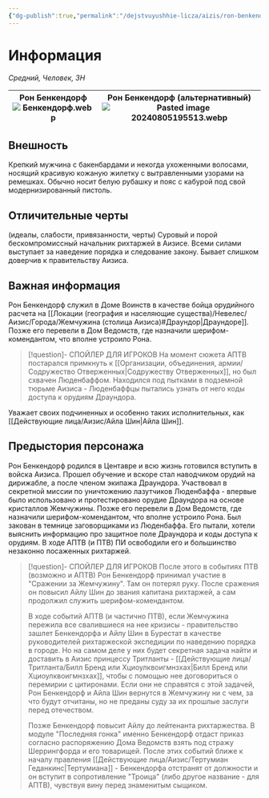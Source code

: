 ```yaml
---
{"dg-publish":true,"permalink":"/dejstvuyushhie-licza/aizis/ron-benkendorf/","dgPassFrontmatter":true}
---
```


# Информация

*Средний, Человек, ЗН*

| Рон Бенкендорф<br>![Бенкендорф.webp](/img/user/%D0%91%D0%B5%D0%BD%D0%BA%D0%B5%D0%BD%D0%B4%D0%BE%D1%80%D1%84.webp)<br> | Рон Бенкендорф (альтернативный)<br>![Pasted image 20240805195513.webp](/img/user/Pasted%20image%2020240805195513.webp) |
| ------------------------------------------ | ----------------------------------------------------------------------- |
## Внешность
Крепкий мужчина с бакенбардами и некогда ухоженными волосами, носящий красивую кожаную жилетку с вытравленными узорами на ремешках. Обычно носит белую рубашку и пояс с кабурой под свой модернизированный пистоль.

## Отличительные черты
(идеалы, слабости, привязанности, черты)
Суровый и порой бескомпромиссный начальник рихтаржей в Аизисе.
Всеми силами выступает за наведение порядка и следование закону.
Бывает слишком доверчив к правительству Аизиса.

## Важная информация
Рон Бенкендорф служил в Доме Воинств в качестве бойца орудийного расчета на [[Локации (география и населяющие существа)/Невелес/Аизис/Города/Жемчужина (столица Аизиса)#Драундор\|Драундоре]]. Позже его перевели в Дом Ведомств, где назначили шерифом-комендантом, что вполне устроило Рона.
> [!question]- СПОЙЛЕР ДЛЯ ИГРОКОВ
> На момент сюжета АПТВ постарался примкнуть к [[Организации, объединения, армии/Содружество Отверженных\|Содружеству Отверженных]], но был схвачен Люденбаффом. Находился под пытками в подземной тюрьме Аизиса - Люденбаффцы пытались узнать от него коды доступа к орудиям Драундора.

Уважает своих подчиненных и особенно таких исполнительных, как [[Действующие лица/Аизис/Айла Шин\|Айла Шин]].
## Предыстория персонажа
Рон Бенкендорф родился в Центавре и всю жизнь готовился вступить в войска Аизиса.
Прошел обучение и вскоре стал наводчиком орудий на дирижабле, а после членом экипажа Драундора. Участвовал в секретной миссии по уничтожению лазутчиков Люденбаффа - впервые было использовано и протестировано орудие Драундора на основе кристаллов Жемчужины.
Позже его перевели в Дом Ведомств, где назначили шерифом-комендантом, что вполне устроило Рона.
Был закован в темнице заговорщиками из Люденбаффа. Его пытали, хотели выяснить информацию про защитное поле Драундора и коды доступа к орудиям. В ходе АПТВ (и ПТВ) ПИ освободили его и большинство незаконно посаженных рихтаржей.
> [!question]- СПОЙЛЕР ДЛЯ ИГРОКОВ
> После этого в событиях ПТВ (возможно и АПТВ) Рон Бенкендорф принимал участие в "Сражении за Жемчужину". Там он потерял руку. После сражения он повысил Айлу Шин до звания капитана рихтаржей, а сам продолжил служить шерифом-комендантом.
> 
> В ходе событий АПТВ (и частично ПТВ), если Жемчужина пережила все свалившиеся на нее кризисы - правительство зашлет Бенкендорфа и Айлу Шин в Бурестат в качестве руководителей рихтаржеской экспедиции по наведению порядка в городе. Но на самом деле у них будет секретная задача найти и доставить в Аизис принцессу Тритланты - [[Действующие лица/Тритланта/Билл Бренд или Хциоулквоигмнзхах\|Билл Бренд или Хциоулквоигмнзхах]], чтобы с помощью нее договориться о перемирии с цитиронами. Если они не справятся с этой задачей, Рон Бенкендорф и Айла Шин вернутся в Жемчужину ни с чем, за что будут отчитаны, но не преданы суду за их прошлые заслуги перед отечеством.
> 
> Позже Бенкендорф повысит Айлу до лейтенанта рихтаржества. В модуле "Последняя гонка" именно Бенкендорф отдаст приказ согласно распоряжению Дома Ведомств взять под стражу Шеррингфорда и его товарищей. 
> После этих событий ближе к началу правления [[Действующие лица/Аизис/Тертумиан Геданкинс\|Тертумиана]] - Бенкендорфа отстранят от должности и он вступит в сопротивление "Троица" (либо другое название - для АПТВ), чувствуя вину перед знаменитым сыщиком.